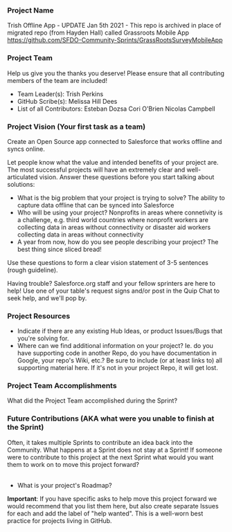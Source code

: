### Project Name
Trish Offline App - UPDATE Jan 5th 2021 - This repo is archived in place of migrated repo (from Hayden Hall) called Grassroots Mobile App https://github.com/SFDO-Community-Sprints/GrassRootsSurveyMobileApp

### Project Team
Help us give you the thanks you deserve! Please ensure that all contributing members of the team are included!
* Team Leader(s): Trish Perkins
* GitHub Scribe(s): Melissa Hill Dees
* List of all Contributors:
Esteban Dozsa
Cori O'Brien
Nicolas Campbell

### Project Vision (Your first task as a team)
Create an Open Source app connected to Salesforce that works offline and syncs online.

Let people know what the value and intended benefits of your project are. The most successful projects will have an extremely clear and well-articulated vision. Answer these questions before you start talking about solutions:
* What is the big problem that your project is trying to solve?  The ability to capture data offline that can be synced into Salesforce 
* Who will be using your project? Nonprofits in areas where connetivity is a challenge, e.g. third world countries where nonprofit workers are collecting data in areas without connectivity or disaster aid workers collecting data in areas without connectivity
* A year from now, how do you see people describing your project? The best thing since sliced bread!

Use these questions to form a clear vision statement of 3-5 sentences (rough guideline). 

Having trouble? Salesforce.org staff and your fellow sprinters are here to help! Use one of your table's request signs and/or post in the Quip Chat to seek help, and we'll pop by.


### Project Resources
* Indicate if there are any existing Hub Ideas, or product Issues/Bugs that you're solving for. 
* Where can we find additional information on your project? Ie. do you have supporting code in another Repo, do you have documentation in Google, your repo's Wiki, etc.? Be sure to include (or at least links to) all supporting material here. If it's not in your project Repo, it will get lost.

### Project Team Accomplishments
What did the Project Team accomplished during the Sprint?

### Future Contributions (AKA what were you unable to finish at the Sprint)
Often, it takes multiple Sprints to contribute an idea back into the Community. What happens at a Sprint does not stay at a Sprint! If someone were to contribute to this project at the next Sprint what would you want them to work on to move this project forward?<br><br>
* What is your project's Roadmap?

**Important**: If you have specific asks to help move this project forward we would recommend that you list them here, but also create separate Issues for each and add the label of "help wanted". This is a well-worn best practice for projects living in GitHub.

